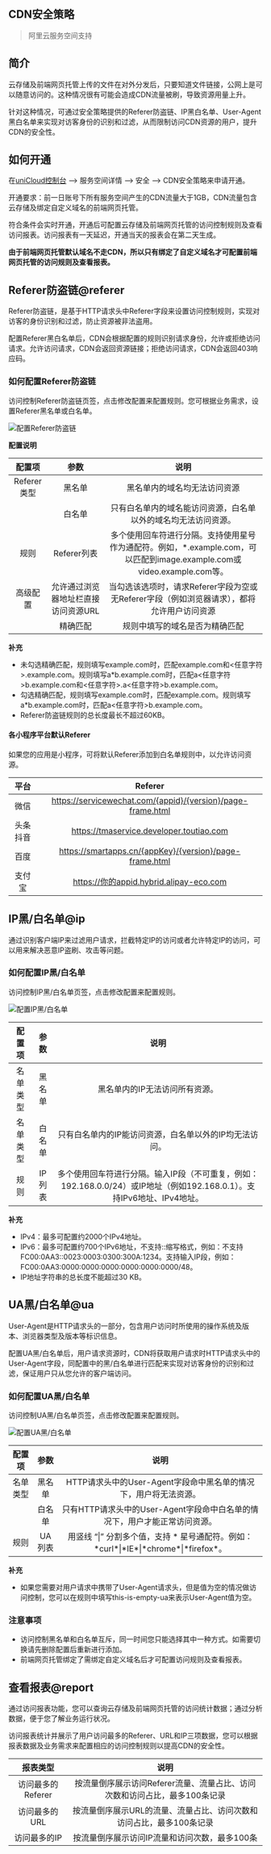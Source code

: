 ## CDN安全策略

> 阿里云服务空间支持

## 简介

云存储及前端网页托管上传的文件在对外分发后，只要知道文件链接，公网上是可以随意访问的。这种情况很有可能会造成CDN流量被刷，导致资源用量上升。

针对这种情况，可通过安全策略提供的Referer防盗链、IP黑白名单、User-Agent黑白名单来实现对访客身份的识别和过滤，从而限制访问CDN资源的用户，提升CDN的安全性。

## 如何开通

在[uniCloud控制台](https://unicloud.dcloud.net.cn "uniCloud控制台") --> 服务空间详情 --> 安全 --> CDN安全策略来申请开通。

开通要求：前一日账号下所有服务空间产生的CDN流量大于1GB，CDN流量包含云存储及绑定自定义域名的前端网页托管。

符合条件会实时开通，开通后可配置云存储及前端网页托管的访问控制规则及查看访问报表。访问报表有一天延迟，开通当天的报表会在第二天生成。

**由于前端网页托管默认域名不走CDN，所以只有绑定了自定义域名才可配置前端网页托管的访问规则及查看报表。**


## Referer防盗链@referer

Referer防盗链，是基于HTTP请求头中Referer字段来设置访问控制规则，实现对访客的身份识别和过滤，防止资源被非法盗用。

配置Referer黑白名单后，CDN会根据配置的规则识别请求身份，允许或拒绝访问请求。允许访问请求，CDN会返回资源链接；拒绝访问请求，CDN会返回403响应码。

### 如何配置Referer防盗链

访问控制Referer防盗链页签，点击修改配置来配置规则。您可根据业务需求，设置Referer黑名单或白名单。

![配置Referer防盗链](https://web-assets.dcloud.net.cn/unidoc/zh/cdn-safe-referer.png)


**配置说明**

|配置项	|参数    |说明	|
|:-:	|:-:		|:-:        |
|Referer类型	|黑名单 |  黑名单内的域名均无法访问资源		|
|    |  白名单 | 只有白名单内的域名能访问资源，白名单以外的域名均无法访问资源。        |
|规则    | Referer列表 |  多个使用回车符进行分隔。支持使用星号作为通配符。例如，*.example.com，可以匹配到image.example.com或video.example.com等。        |
|高级配置    |  允许通过浏览器地址栏直接访问资源URL | 当勾选该选项时，请求Referer字段为空或无Referer字段（例如浏览器请求），都将允许用户访问资源        |
|    |  精确匹配    |  规则中填写的域名是否为精确匹配        |

**补充**

- 未勾选精确匹配，规则填写example.com时，匹配example.com和<任意字符>.example.com。规则填写a*b.example.com时，匹配a<任意字符>b.example.com和<任意字符>.a<任意字符>b.example.com。
- 勾选精确匹配，规则填写example.com时，匹配example.com。规则填写a*b.example.com时，匹配a<任意字符>b.example.com。
- Referer防盗链规则的总长度最长不超过60KB。


#### 各小程序平台默认Referer

如果您的应用是小程序，可将默认Referer添加到白名单规则中，以允许访问资源。

|平台	|Referer    |
|:-:	|:-:		|
|微信    | https://servicewechat.com/{appid}/{version}/page-frame.html | 
|头条抖音    | https://tmaservice.developer.toutiao.com | 
|百度    | https://smartapps.cn/{appKey}/{version}/page-frame.html | 
|支付宝    | https://你的appid.hybrid.alipay-eco.com | 


## IP黑/白名单@ip

通过识别客户端IP来过滤用户请求，拦截特定IP的访问或者允许特定IP的访问，可以用来解决恶意IP盗刷、攻击等问题。

### 如何配置IP黑/白名单

访问控制IP黑/白名单页签，点击修改配置来配置规则。

![配置IP黑/白名单](https://web-assets.dcloud.net.cn/unidoc/zh/cdn-safe-ip.png)

|配置项	|参数    |说明	|
|:-:	|:-:		|:-:        |
|名单类型	|黑名单 |  黑名单内的IP无法访问所有资源。		|
|名单类型	|白名单 |  只有白名单内的IP能访问资源，白名单以外的IP均无法访问。	|
|规则	|IP列表 |  多个使用回车符进行分隔。输入IP段（不可重复，例如：192.168.0.0/24）或IP地址（例如192.168.0.1）。支持IPv6地址、IPv4地址。	|

**补充**

- IPv4：最多可配置约2000个IPv4地址。
- IPv6：最多可配置约700个IPv6地址，不支持::缩写格式，例如：不支持FC00:0AA3::0023:0003:0300:300A:1234。支持输入IP段，例如：FC00:0AA3:0000:0000:0000:0000:0000:0000/48。
- IP地址字符串的总长度不能超过30 KB。


## UA黑/白名单@ua

User-Agent是HTTP请求头的一部分，包含用户访问时所使用的操作系统及版本、浏览器类型及版本等标识信息。

配置UA黑/白名单后，用户请求资源时，CDN将获取用户请求时HTTP请求头中的User-Agent字段，同配置中的黑/白名单进行匹配来实现对访客身份的识别和过滤，保证用户只从您允许的客户端访问。


### 如何配置UA黑/白名单

访问控制UA黑/白名单页签，点击修改配置来配置规则。

![配置UA黑/白名单](https://web-assets.dcloud.net.cn/unidoc/zh/cdn-safe-ua.png)

|配置项	|参数    |说明	|
|:-:	|:-:		|:-:        |
|名单类型	|黑名单 |  HTTP请求头中的User-Agent字段命中黑名单的情况下，用户将无法资源。		|
|	|白名单 |  只有HTTP请求头中的User-Agent字段命中白名单的情况下，用户才能正常访问资源。		|
| 规则	| UA列表 |  用竖线 “&#124;” 分割多个值，支持 \* 星号通配符。例如：\*curl\*&#124;\*IE\*&#124;\*chrome\*&#124;\*firefox\*。		|

**补充**

- 如果您需要对用户请求中携带了User-Agent请求头，但是值为空的情况做访问控制，您可以在规则中填写this-is-empty-ua来表示User-Agent值为空。


### 注意事项

- 访问控制黑名单和白名单互斥，同一时间您只能选择其中一种方式。如需要切换请先删除配置后重新进行添加。
- 前端网页托管绑定了需绑定自定义域名后才可配置访问规则及查看报表。


## 查看报表@report

通过访问报表功能，您可以查询云存储及前端网页托管的访问统计数据；通过分析数据，便于您了解业务运行状况。

访问报表统计并展示了用户访问最多的Referer、URL和IP三项数据，您可以根据报表数据及业务需求来配置相应的访问控制规则以提高CDN的安全性。

|报表类型	    |说明	|
|:-:	|:-:        |
|访问最多的Referer    |  按流量倒序展示访问Referer流量、流量占比、访问次数和访问占比，最多100条记录  |
|访问最多的URL    |  按流量倒序展示URL的流量、流量占比、访问次数和访问占比，最多100条记录      |
|访问最多的IP    |  按流量倒序展示访问IP流量和访问次数，最多100条      |
